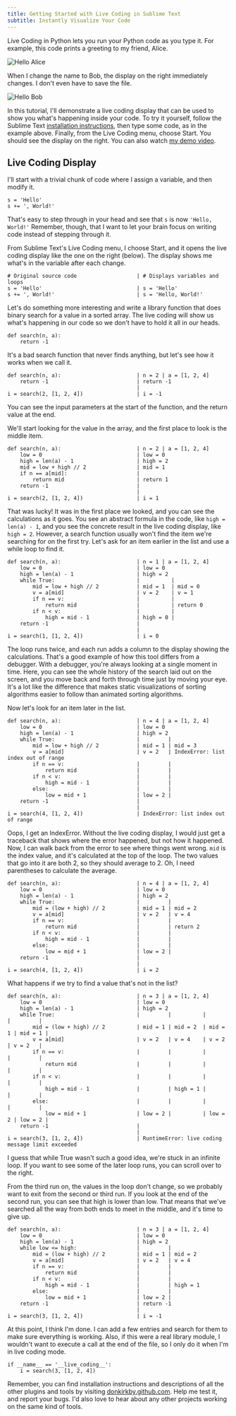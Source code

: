 ```yaml
---
title: Getting Started with Live Coding in Sublime Text
subtitle: Instantly Visualize Your Code
---
```

Live Coding in Python lets you run your Python code as you type it. For
example, this code prints a greeting to my friend, Alice.

![Hello Alice]

When I change the name to Bob, the display on the right immediately changes. I
don't even have to save the file.

![Hello Bob]

In this tutorial, I'll demonstrate a live coding display that can be used to
show you what's happening inside your code. To try it yourself, follow the
Sublime Text [installation instructions], then type some code, as in the example
above. Finally, from the Live Coding menu, choose Start. You should see the
display on the right. You can also watch [my demo video][video].

## Live Coding Display ##
I'll start with a trivial chunk of code where I assign
a variable, and then modify it.

    s = 'Hello'
    s += ', World!'

That's easy to step through in your head and see that `s` is now
`'Hello, World!'` Remember, though, that I want to let your brain focus on
writing code instead of stepping through it.

From Sublime Text's Live Coding menu, I choose Start, and it opens the live
coding display like the one on the right (below). The display shows me what's in
the variable after each change.

    # Original source code                   | # Displays variables and loops
    s = 'Hello'                              | s = 'Hello' 
    s += ', World!'                          | s = 'Hello, World!' 

Let's do something more interesting and write a library function that does
binary search for a value in a sorted array. The live coding will show us what's
happening in our code so we don't have to hold it all in our heads.

    def search(n, a):                       
        return -1
                                        
It's a bad search function that never finds anything, but let's see how it works
when we call it.

    def search(n, a):                        | n = 2 | a = [1, 2, 4]
        return -1                            | return -1 
                                             | 
    i = search(2, [1, 2, 4])                 | i = -1 

You can see the input parameters at the start of the function, and the return
value at the end.

We'll start looking for the value in the array, and the first place to look is
the middle item.

    def search(n, a):                        | n = 2 | a = [1, 2, 4] 
        low = 0                              | low = 0 
        high = len(a) - 1                    | high = 2 
        mid = low + high // 2                | mid = 1 
        if n == a[mid]:                      | 
            return mid                       | return 1 
        return -1                            | 
                                             | 
    i = search(2, [1, 2, 4])                 | i = 1 

That was lucky! It was in the first place we looked, and you can see the
calculations as it goes. You see an abstract formula in the code, like
`high = len(a) - 1`, and you see the concrete result in the live coding
display, like `high = 2`. However, a search function usually won't find the
item we're searching for on the first try. Let's ask for an item earlier in the
list and use a while loop to find it.

    def search(n, a):                        | n = 1 | a = [1, 2, 4] 
        low = 0                              | low = 0 
        high = len(a) - 1                    | high = 2 
        while True:                          |          | 
            mid = low + high // 2            | mid = 1  | mid = 0 
            v = a[mid]                       | v = 2    | v = 1 
            if n == v:                       |          | 
                return mid                   |          | return 0 
            if n < v:                        |          | 
                high = mid - 1               | high = 0 | 
        return -1                            | 
                                             | 
    i = search(1, [1, 2, 4])                 | i = 0 

The loop runs twice, and each run adds a column to the display showing the
calculations. That's a good example of how this tool differs from a debugger.
With a debugger, you're always looking at a single moment in time. Here, you
can see the whole history of the search laid out on the screen, and you move
back and forth through time just by moving your eye. It's a lot like the
difference that makes static visualizations of sorting algorithms easier to
follow than animated sorting algorithms.

Now let's look for an item later in the list.

    def search(n, a):                        | n = 4 | a = [1, 2, 4] 
        low = 0                              | low = 0 
        high = len(a) - 1                    | high = 2 
        while True:                          |         | 
            mid = low + high // 2            | mid = 1 | mid = 3 
            v = a[mid]                       | v = 2   | IndexError: list index out of range 
            if n == v:                       |         | 
                return mid                   |         | 
            if n < v:                        |         | 
                high = mid - 1               |         | 
            else:                            |         | 
                low = mid + 1                | low = 2 | 
        return -1                            | 
                                             | 
    i = search(4, [1, 2, 4])                 | IndexError: list index out of range 

Oops, I get an IndexError. Without the live coding display, I would just get a
traceback that shows where the error happened, but not how it happened. Now, I
can walk back from the error to see where things went wrong. `mid` is the index
value, and it's calculated at the top of the loop. The two values that go into
it are both 2, so they should average to 2. Oh, I need parentheses to calculate
the average.

    def search(n, a):                        | n = 4 | a = [1, 2, 4] 
        low = 0                              | low = 0 
        high = len(a) - 1                    | high = 2 
        while True:                          |         | 
            mid = (low + high) // 2          | mid = 1 | mid = 2 
            v = a[mid]                       | v = 2   | v = 4 
            if n == v:                       |         | 
                return mid                   |         | return 2 
            if n < v:                        |         | 
                high = mid - 1               |         | 
            else:                            |         | 
                low = mid + 1                | low = 2 | 
        return -1                            | 
                                             | 
    i = search(4, [1, 2, 4])                 | i = 2 

What happens if we try to find a value that's not in the list?

    def search(n, a):                        | n = 3 | a = [1, 2, 4] 
        low = 0                              | low = 0 
        high = len(a) - 1                    | high = 2 
        while True:                          |         |          |         |         | 
            mid = (low + high) // 2          | mid = 1 | mid = 2  | mid = 1 | mid = 1 | 
            v = a[mid]                       | v = 2   | v = 4    | v = 2   | v = 2   | 
            if n == v:                       |         |          |         |         | 
                return mid                   |         |          |         |         | 
            if n < v:                        |         |          |         |         | 
                high = mid - 1               |         | high = 1 |         |         | 
            else:                            |         |          |         |         | 
                low = mid + 1                | low = 2 |          | low = 2 | low = 2 | 
        return -1                            | 
                                             | 
    i = search(3, [1, 2, 4])                 | RuntimeError: live coding message limit exceeded 

I guess that while True wasn't such a good idea, we're stuck in an infinite
loop. If you want to see some of the later loop runs, you can scroll over to
the right.

From the third run on, the values in the loop don't change, so we probably want
to exit from the second or third run. If you look at the end of the second run,
you can see that high is lower than low. That means that we've searched all the
way from both ends to meet in the middle, and it's time to give up.

    def search(n, a):                        | n = 3 | a = [1, 2, 4] 
        low = 0                              | low = 0 
        high = len(a) - 1                    | high = 2 
        while low <= high:                   |         | 
            mid = (low + high) // 2          | mid = 1 | mid = 2 
            v = a[mid]                       | v = 2   | v = 4 
            if n == v:                       |         | 
                return mid                   |         | 
            if n < v:                        |         | 
                high = mid - 1               |         | high = 1 
            else:                            |         | 
                low = mid + 1                | low = 2 | 
        return -1                            | return -1 
                                             | 
    i = search(3, [1, 2, 4])                 | i = -1 

At this point, I think I'm done. I can add a few entries and search for them to
make sure everything is working. Also, if this were a real library module, I
wouldn't want to execute a call at the end of the file, so I only do it when
I'm in live coding mode.

    if __name__ == '__live_coding__':
        i = search(3, [1, 2, 4])

Remember, you can find installation instructions and descriptions of all the
other plugins and tools by visiting [donkirkby.github.com][livepy]. Help me test
it, and report your bugs. I'd also love to hear about any other projects working
on the same kind of tools.

[Hello Alice]: https://donkirkby.github.io/live-py-plugin/images/sublime_alice.png
[Hello Bob]: https://donkirkby.github.io/live-py-plugin/images/sublime_bob.png
[installation instructions]: https://donkirkby.github.io/live-py-plugin/#installing-the-sublime-text-plugin
[livepy]: https://donkirkby.github.io/live-py-plugin/
[video]: https://www.youtube.com/watch?v=Vdr2l3yNFH4
